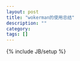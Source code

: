 ```yaml
---
layout: post
title: "wokerman的使用总结"
description: ""
category: 
tags: []
---
```

{% include JB/setup %}

